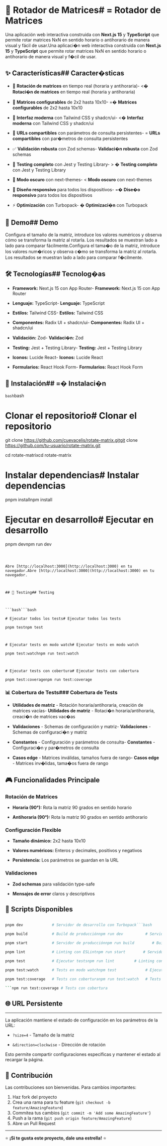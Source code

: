 # 🔄 Rotador de Matrices# = Rotador de Matrices

Una aplicación web interactiva construida con **Next.js 15** y **TypeScript** que permite rotar matrices NxN en sentido horario o antihorario de manera visual y fácil de usar.Una aplicaci�n web interactiva construida con **Next.js 15** y **TypeScript** que permite rotar matrices NxN en sentido horario o antihorario de manera visual y f�cil de usar.

## ✨ Características## Caracter�sticas

- 🔄 **Rotación de matrices** en tiempo real (horaria y antihoraria)- <� **Rotaci�n de matrices** en tiempo real (horaria y antihoraria)

- 📐 **Matrices configurables** de 2x2 hasta 10x10- =� **Matrices configurables** de 2x2 hasta 10x10

- 🎨 **Interfaz moderna** con Tailwind CSS y shadcn/ui- <� **Interfaz moderna** con Tailwind CSS y shadcn/ui

- 🔗 **URLs compartibles** con parámetros de consulta persistentes- = **URLs compartibles** con par�metros de consulta persistentes

- ✅ **Validación robusta** con Zod schemas- **Validaci�n robusta** con Zod schemas

- 🧪 **Testing completo** con Jest y Testing Library- > � **Testing completo** con Jest y Testing Library

- 🌙 **Modo oscuro** con next-themes- < **Modo oscuro** con next-themes

- 📱 **Diseño responsivo** para todos los dispositivos- =� **Dise�o responsivo** para todos los dispositivos

- ⚡ **Optimización** con Turbopack- � **Optimizaci�n** con Turbopack

## 🎯 Demo## Demo

Configura el tamaño de la matriz, introduce los valores numéricos y observa cómo se transforma la matriz al rotarla. Los resultados se muestran lado a lado para comparar fácilmente.Configura el tama�o de la matriz, introduce los valores num�ricos y observa c�mo se transforma la matriz al rotarla. Los resultados se muestran lado a lado para comparar f�cilmente.

## 🛠️ Tecnologías## Tecnolog�as

- **Framework:** Next.js 15 con App Router- **Framework:** Next.js 15 con App Router

- **Lenguaje:** TypeScript- **Lenguaje:** TypeScript

- **Estilos:** Tailwind CSS- **Estilos:** Tailwind CSS

- **Componentes:** Radix UI + shadcn/ui- **Componentes:** Radix UI + shadcn/ui

- **Validación:** Zod- **Validaci�n:** Zod

- **Testing:** Jest + Testing Library- **Testing:** Jest + Testing Library

- **Iconos:** Lucide React- **Iconos:** Lucide React

- **Formularios:** React Hook Form- **Formularios:** React Hook Form

## 🚀 Instalación## =� Instalaci�n

`bash`bash

# Clonar el repositorio# Clonar el repositorio

git clone https://github.com/cuevacelis/rotate-matrix.gitgit clone https://github.com/tu-usuario/rotate-matrix.git

cd rotate-matrixcd rotate-matrix

# Instalar dependencias# Instalar dependencias

pnpm installnpm install

# Ejecutar en desarrollo# Ejecutar en desarrollo

pnpm devnpm run dev

````



Abre [http://localhost:3000](http://localhost:3000) en tu navegador.Abre [http://localhost:3000](http://localhost:3000) en tu navegador.



## 🧪 Testing## Testing



```bash```bash

# Ejecutar todos los tests# Ejecutar todos los tests

pnpm testnpm test



# Ejecutar tests en modo watch# Ejecutar tests en modo watch

pnpm test:watchnpm run test:watch



# Ejecutar tests con cobertura# Ejecutar tests con cobertura

pnpm test:coveragenpm run test:coverage

````

### 📊 Cobertura de Tests### Cobertura de Tests

- **Utilidades de matriz** - Rotación horaria/antihoraria, creación de matrices vacías- **Utilidades de matriz** - Rotaci�n horaria/antihoraria, creaci�n de matrices vac�as

- **Validaciones** - Schemas de configuración y matriz- **Validaciones** - Schemas de configuraci�n y matriz

- **Constantes** - Configuración y parámetros de consulta- **Constantes** - Configuraci�n y par�metros de consulta

- **Casos edge** - Matrices inválidas, tamaños fuera de rango- **Casos edge** - Matrices inv�lidas, tama�os fuera de rango

## 🎮 Funcionalidades Principale

### Rotación de Matrices

- **Horaria (90°):** Rota la matriz 90 grados en sentido horario

- **Antihoraria (90°):** Rota la matriz 90 grados en sentido antihorario

### Configuración Flexible

- **Tamaño dinámico:** 2x2 hasta 10x10

- **Valores numéricos:** Enteros y decimales, positivos y negativos

- **Persistencia:** Los parámetros se guardan en la URL

### Validaciones

- **Zod schemas** para validación type-safe

- **Mensajes de error** claros y descriptivos

## 📝 Scripts Disponibles

````bash

pnpm dev             # Servidor de desarrollo con Turbopack```bash

pnpm build           # Build de producciónnpm run dev          # Servidor de desarrollo con Turbopack

pnpm start           # Servidor de producciónnpm run build        # Build de producci�n

pnpm lint            # Linting con ESLintnpm run start        # Servidor de producci�n

pnpm test            # Ejecutar testsnpm run lint         # Linting con ESLint

pnpm test:watch      # Tests en modo watchnpm test             # Ejecutar tests

pnpm test:coverage   # Tests con coberturanpm run test:watch   # Tests en modo watch

```npm run test:coverage # Tests con cobertura

````

## 🌐 URL Persistente

---

La aplicación mantiene el estado de configuración en los parámetros de la URL:

- `?size=4` - Tamaño de la matriz

- `&direction=clockwise` - Dirección de rotación

Esto permite compartir configuraciones específicas y mantener el estado al recargar la página.

## 🤝 Contribución

Las contribuciones son bienvenidas. Para cambios importantes:

1. Haz fork del proyecto
2. Crea una rama para tu feature (`git checkout -b feature/AmazingFeature`)
3. Commitea tus cambios (`git commit -m 'Add some AmazingFeature'`)
4. Push a la rama (`git push origin feature/AmazingFeature`)
5. Abre un Pull Request

---

⭐ **¡Si te gusta este proyecto, dale una estrella!** ⭐
